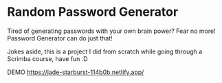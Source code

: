 # Random Password Generator

Tired of generating passwords with your own brain power? Fear no more! Password Generator can do just that!

Jokes aside, this is a project I did from scratch while going through a Scrimba course, have fun :D

DEMO
https://jade-starburst-114b0b.netlify.app/
